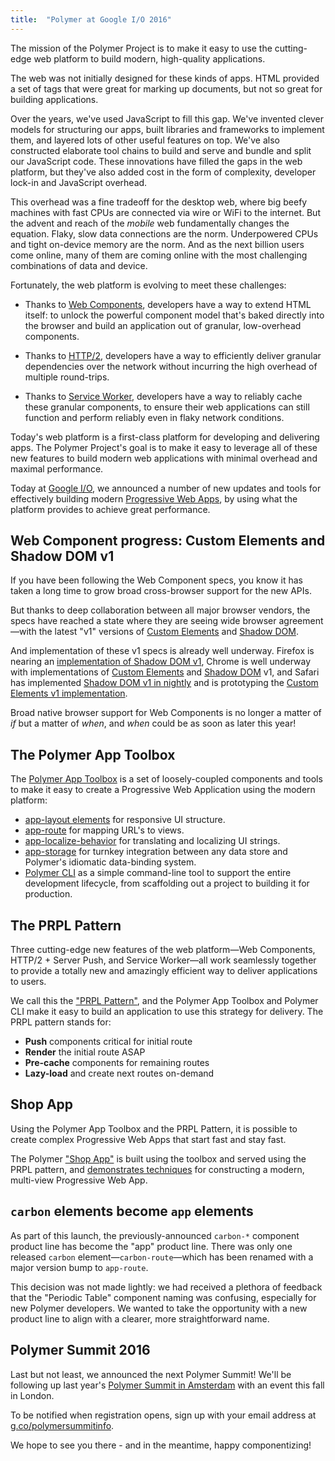 ```yaml
---
title:  "Polymer at Google I/O 2016"
---
```


The mission of the Polymer Project is to make it easy to use the cutting-edge web platform to build
modern, high-quality applications.

The web was not initially designed for these kinds of apps. HTML provided a set of tags that were
great for marking up documents, but not so great for building applications.

Over the years, we've used JavaScript to fill this gap. We've invented clever models for structuring
our apps, built libraries and frameworks to implement them, and layered lots of other useful
features on top. We've also constructed elaborate tool chains to build and serve and bundle and split
our JavaScript code. These innovations have filled the gaps in the web platform, but they've also
added cost in the form of complexity, developer lock-in and JavaScript overhead.

This overhead was a fine tradeoff for the desktop web, where big beefy machines with
fast CPUs are connected via wire or WiFi to the internet. But the advent and reach
of the _mobile_ web fundamentally changes the equation. Flaky, slow data connections are
the norm. Underpowered CPUs and tight on-device memory are the norm. And as the next
billion users come online, many of them are coming online with the most challenging
combinations of data and device.

Fortunately, the web platform is evolving to meet these challenges:

* Thanks to
[Web Components](http://webcomponents.org/), developers have a way to extend HTML itself:
to unlock the powerful component model that's baked directly into the browser and build an
application out of granular, low-overhead components.

* Thanks to
[HTTP/2](https://http2.github.io/), developers have a way to efficiently deliver granular
dependencies over the network without incurring the high overhead of multiple round-trips.

* Thanks to
[Service Worker](http://www.html5rocks.com/en/tutorials/service-worker/introduction/), developers
have a way to reliably cache these granular components, to ensure their web applications can
still function and perform reliably even in flaky network conditions.

Today's web platform is a first-class platform for developing and delivering apps. The Polymer Project's
goal is to make it easy to leverage all of these new features to build modern web applications
with minimal overhead and maximal performance.

Today at [Google I/O](https://events.google.com/io2016/), we announced a number of new updates and tools for effectively building
modern [Progressive Web Apps](https://developers.google.com/web/progressive-web-apps/), by using what the platform provides to achieve great performance.

## <a id="web-component-progress"></a>Web Component progress: Custom Elements and Shadow DOM v1

If you have been following the Web Component specs, you know it has taken a long time to grow
broad cross-browser support for the new APIs.

But thanks to deep collaboration between all major browser vendors, the specs have reached a
state where they are seeing wide browser agreement—with the latest "v1" versions of
[Custom Elements](https://w3c.github.io/webcomponents/spec/custom/) and
[Shadow DOM](https://w3c.github.io/webcomponents/spec/shadow/).

And implementation of these v1 specs is already well underway. Firefox is nearing an
[implementation of Shadow DOM v1](https://bugzilla.mozilla.org/show_bug.cgi?id=1205323),
Chrome is well underway with implementations of
[Custom Elements](https://groups.google.com/a/chromium.org/forum/#!topic/blink-dev/EDxhDZ-bPkQ)
and [Shadow DOM](https://groups.google.com/a/chromium.org/forum/#!msg/blink-dev/Ez2cuT0KmQo/eUpSsU-uAgAJ)
v1, and Safari has implemented [Shadow DOM v1 in nightly](https://webkit.org/blog/4096/introducing-shadow-dom-api/)
and is prototyping the [Custom Elements v1 implementation](https://lists.webkit.org/pipermail/webkit-dev/2016-March/027995.html).

Broad native browser support for Web Components is no longer a matter of _if_ but a matter of
_when_, and _when_ could be as soon as later this year!

## The Polymer App Toolbox

The [Polymer App Toolbox](https://www.polymer-project.org/1.0/toolbox/) is a set of loosely-coupled
components and tools to make it easy to create a Progressive Web Application using the modern
platform:

- [app-layout elements](https://www.polymer-project.org/1.0/toolbox/app-layout) for responsive UI structure.
- [app-route](https://elements.polymer-project.org/elements/app-route) for mapping URL's to views.
- [app-localize-behavior](https://elements.polymer-project.org/elements/app-localize-behavior) for
translating and localizing UI strings.
- [app-storage](https://elements.polymer-project.org/elements/app-storage) for turnkey integration
between any data store and Polymer's idiomatic data-binding system.
- [Polymer CLI](https://www.polymer-project.org/1.0/docs/tools/polymer-cli) as a simple command-line
tool to support the entire development lifecycle, from scaffolding out a project to building
it for production.

## The PRPL Pattern

Three cutting-edge new features of the web platform—Web Components, HTTP/2 + Server Push,
and Service Worker—all work seamlessly together to provide a totally new and amazingly efficient
way to deliver applications to users.

We call this the ["PRPL Pattern"](/1.0/toolbox/server),
and the Polymer App Toolbox and Polymer CLI make it easy to build an application to use this
strategy for delivery. The PRPL pattern stands for:

- **Push** components critical for initial route
- **Render** the initial route ASAP
- **Pre-cache** components for remaining routes
- **Lazy-load** and create next routes on-demand

## Shop App

Using the Polymer App Toolbox and the PRPL Pattern, it is possible to create complex
Progressive Web Apps that start fast and stay fast.

The Polymer ["Shop App"](https://shop.polymer-project.org) is built using the toolbox
and served using the PRPL pattern, and
[demonstrates techniques](https://www.polymer-project.org/1.0/toolbox/case-study) for
constructing a modern, multi-view Progressive Web App.

## <a id="carbon-to-app"></a>`carbon` elements become `app` elements

As part of this launch, the previously-announced `carbon-*` component product line
has become the "app" product line. There was only one released `carbon`
element—`carbon-route`—which has been renamed with a major version bump to `app-route`.

This decision was not made lightly: we had received a plethora of feedback that the
"Periodic Table" component naming was confusing, especially for new Polymer developers.
We wanted to take the opportunity with a new product line to align with a clearer,
more straightforward name.

## <a id="polymer-summit-2016"></a> Polymer Summit 2016

Last but not least, we announced the next Polymer Summit! We'll
be following up last year's [Polymer Summit in Amsterdam](https://www.youtube.com/watch?v=PbYvv2VUp90)
with an event this fall in London.

To be notified when registration opens, sign up with your email address at
[g.co/polymersummitinfo](https://g.co/polymersummitinfo).

We hope to see you there - and in the meantime, happy componentizing!
